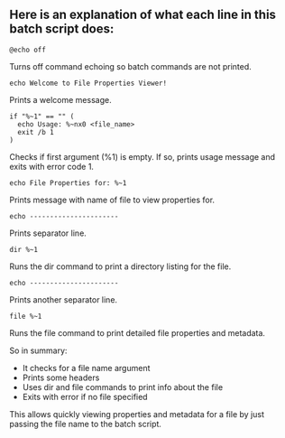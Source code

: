 ## Here is an explanation of what each line in this batch script does:

```
@echo off  
```

Turns off command echoing so batch commands are not printed.

```
echo Welcome to File Properties Viewer!
```

Prints a welcome message.

```
if "%~1" == "" (
  echo Usage: %~nx0 <file_name>
  exit /b 1
)
```

Checks if first argument (%1) is empty. If so, prints usage message and exits with error code 1.

```
echo File Properties for: %~1
```

Prints message with name of file to view properties for.

``` 
echo ----------------------
```

Prints separator line.

```
dir %~1
```

Runs the dir command to print a directory listing for the file.

```
echo ---------------------- 
```

Prints another separator line.

```
file %~1
```

Runs the file command to print detailed file properties and metadata.

So in summary:

- It checks for a file name argument 
- Prints some headers
- Uses dir and file commands to print info about the file
- Exits with error if no file specified

This allows quickly viewing properties and metadata for a file by just passing the file name to the batch script.